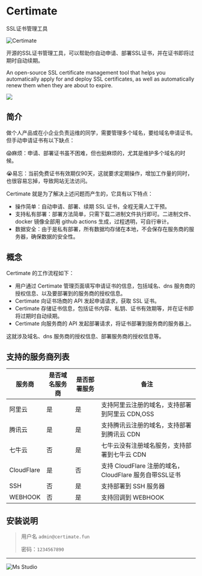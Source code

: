 # Certimate

SSL证书管理工具

![Certimate](https://file.lifebus.top/imgs/certimate_cover.png)

开源的SSL证书管理工具，可以帮助你自动申请、部署SSL证书，并在证书即将过期时自动续期。

An open-source SSL certificate management tool that helps you automatically apply for and deploy SSL certificates, as
well as automatically renew them when they are about to expire.

![](https://img.shields.io/badge/%E6%96%B0%E7%96%86%E8%90%8C%E6%A3%AE%E8%BD%AF%E4%BB%B6%E5%BC%80%E5%8F%91%E5%B7%A5%E4%BD%9C%E5%AE%A4-%E6%8F%90%E4%BE%9B%E6%8A%80%E6%9C%AF%E6%94%AF%E6%8C%81-blue)

## 简介

做个人产品或在小企业负责运维的同学，需要管理多个域名，要给域名申请证书。但手动申请证书有以下缺点：

😱麻烦：申请、部署证书虽不困难，但也挺麻烦的，尤其是维护多个域名的时候。

😭易忘：当前免费证书有效期仅90天，这就要求定期操作，增加工作量的同时，也很容易忘掉，导致网站无法访问。

Certimate 就是为了解决上述问题而产生的，它具有以下特点：

+ 操作简单：自动申请、部署、续期 SSL 证书，全程无需人工干预。
+ 支持私有部署：部署方法简单，只需下载二进制文件执行即可。二进制文件、docker 镜像全部用 github actions 生成，过程透明，可自行审计。
+ 数据安全：由于是私有部署，所有数据均存储在本地，不会保存在服务商的服务器，确保数据的安全性。

## 概念

Certimate 的工作流程如下：

+ 用户通过 Certimate 管理页面填写申请证书的信息，包括域名、dns 服务商的授权信息、以及要部署到的服务商的授权信息。
+ Certimate 向证书场商的 API 发起申请请求，获取 SSL 证书。
+ Certimate 存储证书信息，包括证书内容、私钥、证书有效期等，并在证书即将过期时自动续期。
+ Certimate 向服务商的 API 发起部署请求，将证书部署到服务商的服务器上。

这就涉及域名、dns 服务商的授权信息、部署服务商的授权信息等。

## 支持的服务商列表

| 服务商        | 是否域名服务商 | 是否部署服务 | 备注                                       |
|------------|---------|--------|------------------------------------------|
| 阿里云        | 是       | 是      | 支持阿里云注册的域名，支持部署到阿里云 CDN,OSS              |
| 腾讯云        | 是       | 是      | 支持腾讯云注册的域名，支持部署到腾讯云 CDN                  |
| 七牛云        | 否       | 是      | 七牛云没有注册域名服务，支持部署到七牛云 CDN                 |
| CloudFlare | 是       | 否      | 支持 CloudFlare 注册的域名，CloudFlare 服务自带SSL证书 |
| SSH        | 否       | 是      | 支持部署到 SSH 服务器                            |
| WEBHOOK    | 否       | 是      | 支持回调到 WEBHOOK                            |

## 安装说明

> 用户名 `admin@certimate.fun`
>
> 密码：`1234567890`

---

![Ms Studio](https://file.lifebus.top/imgs/ms_blank_001.png)

